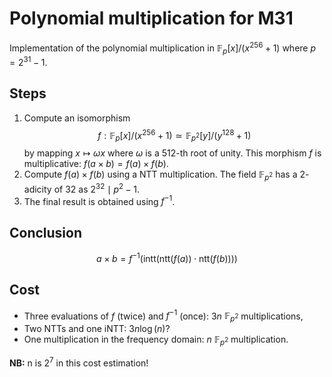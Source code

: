 # Polynomial multiplication for M31

Implementation of the polynomial multiplication in $\mathbb F_p[x]/(x^{256} +1)$ where $p = 2^{31}-1$.

## Steps
1. Compute an isomorphism $$f:\mathbb F_p[x]/(x^{256} +1) \simeq \mathbb F_{p^2}[y]/(y^{128} +1)$$ by mapping $x\mapsto \omega x$ where $\omega$ is a 512-th root of unity. This morphism $f$ is multiplicative: $f(a\times b) = f(a) \times f(b)$.
2. Compute $f(a)\times f(b)$ using a NTT multiplication. The field $\mathbb F_{p^2}$ has a $2$-adicity of $32$ as $2^{32} \mid p^2-1$.
3. The final result is obtained using $f^{-1}$.

## Conclusion
$$a\times b = f^{-1}(\text{intt}(\text{ntt}(f(a)) \cdot \text{ntt}(f(b))))$$

## Cost
* Three evaluations of $f$ (twice) and $f^{-1}$ (once): $3n$ $\mathbb F_{p^2}$ multiplications,
* Two NTTs and one iNTT: $3n\log(n)$?
* One multiplication in the frequency domain: $n$ $\mathbb F_{p^2}$ multiplication.

**NB:** n is $2^7$ in this cost estimation!